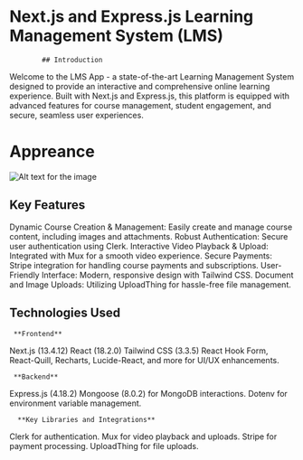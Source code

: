 # Next.js and Express.js Learning Management System (LMS)
            ## Introduction
Welcome to the LMS App - a state-of-the-art Learning Management System designed to provide an interactive and comprehensive online learning experience. Built with Next.js and Express.js, this platform is equipped with advanced features for course management, student engagement, and secure, seamless user experiences.

# Appreance
![Alt text for the image]([URL_of_the_image](https://images.unsplash.com/photo-1503023345310-bd7c1de61c7d?q=80&w=1000&auto=format&fit=crop&ixlib=rb-4.0.3&ixid=M3wxMjA3fDB8MHxzZWFyY2h8Mnx8aHVtYW58ZW58MHx8MHx8fDA%3D))

## Key Features
Dynamic Course Creation & Management: Easily create and manage course content, including images and attachments.
Robust Authentication: Secure user authentication using Clerk.
Interactive Video Playback & Upload: Integrated with Mux for a smooth video experience.
Secure Payments: Stripe integration for handling course payments and subscriptions.
User-Friendly Interface: Modern, responsive design with Tailwind CSS.
Document and Image Uploads: Utilizing UploadThing for hassle-free file management.

## Technologies Used

     **Frontend**
Next.js (13.4.12)
React (18.2.0)
Tailwind CSS (3.3.5)
React Hook Form, React-Quill, Recharts, Lucide-React, and more for UI/UX enhancements.


     **Backend**
Express.js (4.18.2)
Mongoose (8.0.2) for MongoDB interactions.
Dotenv for environment variable management.


      **Key Libraries and Integrations**
Clerk for authentication.
Mux for video playback and uploads.
Stripe for payment processing.
UploadThing for file uploads.


